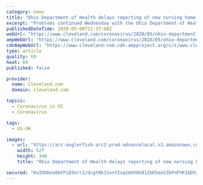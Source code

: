```yaml
---
category: news
title: "Ohio Department of Health delays reporting of new nursing home data for coronavirus"
excerpt: "Problems continued Wednesday with the Ohio Department of Health’s reporting of nursing home data on coronavirus cases as the weekly update scheduled for 2 p.m. did not appear on the state website. A spokeswoman for the department said there had been a delay and the agency was working to publish the numbers,"
publishedDateTime: 2020-05-06T21:37:00Z
webUrl: "https://www.cleveland.com/coronavirus/2020/05/ohio-department-of-health-delays-reporting-of-new-nursing-home-data-for-coronavirus.html"
ampWebUrl: "https://www.cleveland.com/coronavirus/2020/05/ohio-department-of-health-delays-reporting-of-new-nursing-home-data-for-coronavirus.html?outputType=amp"
cdnAmpWebUrl: "https://www-cleveland-com.cdn.ampproject.org/c/s/www.cleveland.com/coronavirus/2020/05/ohio-department-of-health-delays-reporting-of-new-nursing-home-data-for-coronavirus.html?outputType=amp"
type: article
quality: 69
heat: 69
published: false

provider:
  name: Cleveland.com
  domain: cleveland.com

topics:
  - Coronavirus in US
  - Coronavirus

tags:
  - US-OH

images:
  - url: "https://arc-anglerfish-arc2-prod-advancelocal.s3.amazonaws.com/public/X6AHXYQMVBESVFBHYINVBNKEJQ.png"
    width: 527
    height: 340
    title: "Ohio Department of Health delays reporting of new nursing home data for coronavirus"

secured: "KuIOUHzeObFPiD3orr2/dcgtNk3JvnYIsqSmVhOS812bK5mxVZbPnPYK1bD5xekn6GzUq2aRFdeksWr9xf1Q6IQjjEkkHSx9XGUy/PuhnwIDsKTaHEy+4ZAFK4dbN9WhkkCPpLbERATk0vT/22XIVLI8Sac34Uu/ebTOZZ/joKJfV0gKAxiJaZJVpcBeO/cpiyEaB0a/JFEOt0L9Rm03ktYVz6NSY/UuYYQ4Q8ZI4cMeZPC6KijbSiqNDY5S1h8VW2/h75ZcM4JjOCLCN2hCaJ8gsP0m80k8asm3zI4iEUwHQzB4TlTG+7ofGPl5VLF0vukcE5QBfy7dGdShbPa7yOe+j//RalDw19R7XL2n9DIolmw4fmplsjLN/UANXusEYPqQ9+lanMLzcj5NZ6PHjrv48ob+GgzHn84SY5z9RfjmhjacvVDxtDeTLn5GSkCd5NMkAnl20+uTAOT8KCXhPYU3D8/edtDXeSnz2jkvCy8=;6wsKzAkcPUXC6DTe+hjb+A=="
---
```


